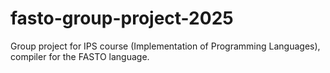 # fasto-group-project-2025
Group project for IPS course (Implementation of Programming Languages), compiler for the FASTO language.
